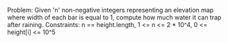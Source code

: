 Problem: Given 'n' non-negative integers representing an elevation map where width of each bar is equal to 1, compute how much water it can trap after raining. Constraints: n == height.length, 1 <= n <= 2 * 10^4, 0 <= height[i] <= 10^5